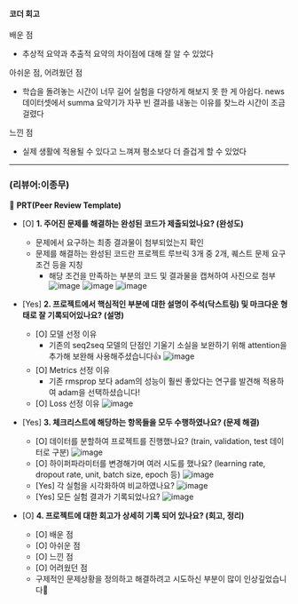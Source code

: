#### 코더 회고
배운 점
- 추상적 요약과 추출적 요약의 차이점에 대해 잘 알 수 있었다

아쉬운 점, 어려웠던 점
- 학습을 돌려놓는 시간이 너무 길어 실험을 다양하게 해보지 못 한 게 아쉽다. news 데이터셋에서 summa 요약기가 자꾸 빈 결과를 내놓는 이유를 찾느라 시간이 조금 걸렸다

느낀 점
- 실제 생활에 적용될 수 있다고 느껴져 평소보다 더 즐겁게 할 수 있었다

---
### (리뷰어:이종무)
🔑 **PRT(Peer Review Template)**

- [O]  **1. 주어진 문제를 해결하는 완성된 코드가 제출되었나요? (완성도)**
    - 문제에서 요구하는 최종 결과물이 첨부되었는지 확인
    - 문제를 해결하는 완성된 코드란 프로젝트 루브릭 3개 중 2개, 
    퀘스트 문제 요구조건 등을 지칭
        - 해당 조건을 만족하는 부분의 코드 및 결과물을 캡쳐하여 사진으로 첨부
          ![image](https://github.com/4rldur0/AIFFEL-Quest/assets/169742259/98720dbb-6c97-43bd-a1be-4a782afda0ba)
          ![image](https://github.com/4rldur0/AIFFEL-Quest/assets/169742259/0640a875-31f5-4d63-a59b-80a60c64a174)
          ![image](https://github.com/4rldur0/AIFFEL-Quest/assets/169742259/bb0dba09-4ef3-42f6-9047-d450d606aed4)


- [Yes]  **2. 프로젝트에서 핵심적인 부분에 대한 설명이 주석(닥스트링) 및 마크다운 형태로 잘 기록되어있나요? (설명)**
    - [O]  모델 선정 이유
        - 기존의 seq2seq 모델의 단점인 기울기 소실을 보완하기 위해 attention을 추가해 보완해 사용해주셨습니다👍
          ![image](https://github.com/4rldur0/AIFFEL-Quest/assets/169742259/2556c447-2295-4c47-a74c-78042e367d8e)
    - [O]  Metrics 선정 이유
        - 기존 rmsprop 보다 adam의 성능이 훨씬 좋았다는 연구를 발견해 적용하여 adam을 선택하셨습니다!
    - [O]  Loss 선정 이유
          ![image](https://github.com/4rldur0/AIFFEL-Quest/assets/169742259/eb91c411-591d-4672-a7c8-4e405f597c7a)
      

- [Yes]  **3. 체크리스트에 해당하는 항목들을 모두 수행하였나요? (문제 해결)**
    - [O]  데이터를 분할하여 프로젝트를 진행했나요? (train, validation, test 데이터로 구분)
          ![image](https://github.com/4rldur0/AIFFEL-Quest/assets/169742259/45c60ce2-efe0-425b-83da-fb876bd397a6)
    - [O]  하이퍼파라미터를 변경해가며 여러 시도를 했나요? (learning rate, dropout rate, unit, batch size, epoch 등)
          ![image](https://github.com/4rldur0/AIFFEL-Quest/assets/169742259/6b64541a-2e13-490f-97e2-2ee27672ce30)
    - [Yes]  각 실험을 시각화하여 비교하였나요?
          ![image](https://github.com/4rldur0/AIFFEL-Quest/assets/169742259/ab79e035-cc8b-4c50-8d36-8f87d8b6579e)
    - [Yes]  모든 실험 결과가 기록되었나요?
          ![image](https://github.com/4rldur0/AIFFEL-Quest/assets/169742259/20219f79-ba79-4632-84e9-7890c813363c)





- [O]  **4. 프로젝트에 대한 회고가 상세히 기록 되어 있나요? (회고, 정리)**
    - [O]  배운 점
    - [O]  아쉬운 점
    - [O]  느낀 점
    - [O]  어려웠던 점
    - 구제적인 문제상황을 정의하고 해결하려고 시도하신 부분이 많이 인상깊었습니다💯

